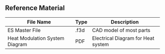 ## Reference Material
File Name | Type | Description | 
----------|-------|------------|
ES Master File | .f3d | CAD model of most parts
Heat Modulation System Diagram | PDF | Electrical Diagram for Heat system |
